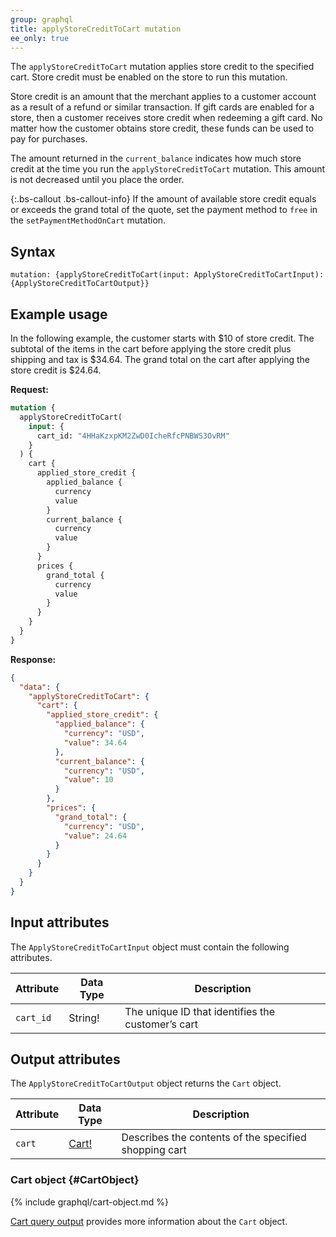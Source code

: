 ```yaml
---
group: graphql
title: applyStoreCreditToCart mutation
ee_only: true
---
```


The `applyStoreCreditToCart` mutation applies store credit to the specified cart. Store credit must be enabled on the store to run this mutation.

Store credit is an amount that the merchant applies to a customer account as a result of a refund or similar transaction. If gift cards are enabled for a store, then a customer receives store credit when redeeming a gift card. No matter how the customer obtains store credit, these funds can be used to pay for purchases.

The amount returned in the `current_balance` indicates how much store credit at the time you run the `applyStoreCreditToCart` mutation. This amount is not decreased until you place the order.

{:.bs-callout .bs-callout-info}
If the amount of available store credit equals or exceeds the grand total of the quote, set the payment method to `free` in the `setPaymentMethodOnCart` mutation.

## Syntax

`mutation: {applyStoreCreditToCart(input: ApplyStoreCreditToCartInput): {ApplyStoreCreditToCartOutput}}`

## Example usage

In the following example, the customer starts with $10 of store credit. The subtotal of the items in the cart before applying the store credit plus shipping and tax is $34.64. The grand total on the cart after applying the store credit is $24.64.

**Request:**

```graphql
mutation {
  applyStoreCreditToCart(
    input: {
      cart_id: "4HHaKzxpKM2ZwD0IcheRfcPNBWS3OvRM"
    }
  ) {
    cart {
      applied_store_credit {
        applied_balance {
          currency
          value
        }
        current_balance {
          currency
          value
        }
      }
      prices {
        grand_total {
          currency
          value
        }
      }
    }
  }
}
```

**Response:**

```json
{
  "data": {
    "applyStoreCreditToCart": {
      "cart": {
        "applied_store_credit": {
          "applied_balance": {
            "currency": "USD",
            "value": 34.64
          },
          "current_balance": {
            "currency": "USD",
            "value": 10
          }
        },
        "prices": {
          "grand_total": {
            "currency": "USD",
            "value": 24.64
          }
        }
      }
    }
  }
}
```

## Input attributes

The `ApplyStoreCreditToCartInput` object must contain the following attributes.

Attribute |  Data Type | Description
--- | --- | ---
`cart_id` | String! | The unique ID that identifies the customer’s cart

## Output attributes

The `ApplyStoreCreditToCartOutput` object returns the `Cart` object.

Attribute |  Data Type | Description
--- | --- | ---
`cart` |[Cart!](#CartObject) | Describes the contents of the specified shopping cart

### Cart object {#CartObject}

{% include graphql/cart-object.md %}

[Cart query output]({{page.baseurl}}/graphql/queries/cart.html#cart-output) provides more information about the `Cart` object.
